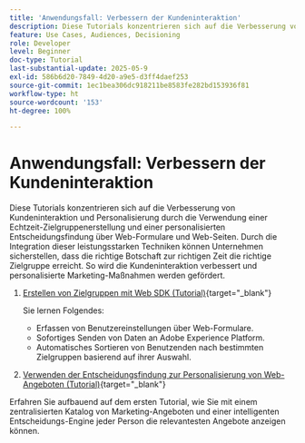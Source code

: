 ```yaml
---
title: 'Anwendungsfall: Verbessern der Kundeninteraktion'
description: Diese Tutorials konzentrieren sich auf die Verbesserung von Kundeninteraktion und Personalisierung durch die Verwendung einer Echtzeit-Zielgruppenerstellung und einer personalisierten Entscheidungsfindung über Web-Formulare und Web-Seiten.
feature: Use Cases, Audiences, Decisioning
role: Developer
level: Beginner
doc-type: Tutorial
last-substantial-update: 2025-05-9
exl-id: 586b6d20-7849-4d20-a9e5-d3ff4daef253
source-git-commit: 1ec1bea306dc918211be8583fe282bd153936f81
workflow-type: ht
source-wordcount: '153'
ht-degree: 100%

---
```


# Anwendungsfall: Verbessern der Kundeninteraktion

Diese Tutorials konzentrieren sich auf die Verbesserung von Kundeninteraktion und Personalisierung durch die Verwendung einer Echtzeit-Zielgruppenerstellung und einer personalisierten Entscheidungsfindung über Web-Formulare und Web-Seiten. Durch die Integration dieser leistungsstarken Techniken können Unternehmen sicherstellen, dass die richtige Botschaft zur richtigen Zeit die richtige Zielgruppe erreicht. So wird die Kundeninteraktion verbessert und personalisierte Marketing-Maßnahmen werden gefördert.

1. [Erstellen von Zielgruppen mit Web SDK (Tutorial)](https://experienceleague.adobe.com/de/docs/journey-optimizer-learn/create-audiences-using-web-sdk/introduction){target="_blank"}

   Sie lernen Folgendes:

   * Erfassen von Benutzereinstellungen über Web-Formulare.
   * Sofortiges Senden von Daten an Adobe Experience Platform.
   * Automatisches Sortieren von Benutzenden nach bestimmten Zielgruppen basierend auf ihrer Auswahl.


2. [Verwenden der Entscheidungsfindung zur Personalisierung von Web-Angeboten (Tutorial)](https://experienceleague.adobe.com/de/docs/journey-optimizer-learn/use-decisioning-to-personalize-web-offers/introduction){target="_blank"}

Erfahren Sie aufbauend auf dem ersten Tutorial, wie Sie mit einem zentralisierten Katalog von Marketing-Angeboten und einer intelligenten Entscheidungs-Engine jeder Person die relevantesten Angebote anzeigen können.

